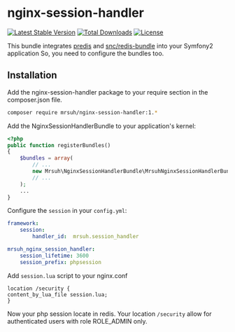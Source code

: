 # nginx-session-handler #

[![Latest Stable Version](https://poser.pugx.org/mrsuh/nginx-session-handler/v/stable)](https://packagist.org/packages/mrsuh/nginx-session-handler)
[![Total Downloads](https://poser.pugx.org/mrsuh/nginx-session-handler/downloads)](https://packagist.org/packages/mrsuh/nginx-session-handler)
[![License](https://poser.pugx.org/mrsuh/nginx-session-handler/license)](https://packagist.org/packages/mrsuh/nginx-session-handler)

This bundle integrates [predis](https://github.com/nrk/predis) and [snc/redis-bundle](https://github.com/snc/SncRedisBundle) into your Symfony2 application
So, you need to configure the bundles too.

## Installation ##

Add the nginx-session-handler package to your require section in the composer.json file.

```bash
composer require mrsuh/nginx-session-handler:1.*
```

Add the NginxSessionHandlerBundle to your application's kernel:

``` php
<?php
public function registerBundles()
{
    $bundles = array(
        // ...
        new Mrsuh\NginxSessionHandlerBundle\MrsuhNginxSessionHandlerBundle(),
        // ...
    );
    ...
}
```

Configure the `session`  in your `config.yml`:
```yaml
framework:
    session:
        handler_id:  mrsuh.session_handler

mrsuh_nginx_session_handler:
    session_lifetime: 3600
    session_prefix: phpsession

```

Add  `session.lua` script to your nginx.conf
```apacheconf
location /security {
content_by_lua_file session.lua;
}
```

Now your php session locate in redis. Your location `/security` allow for authenticated users with role ROLE_ADMIN only.